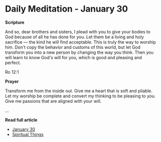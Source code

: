 # Daily Meditation - January 30

**Scripture**

And so, dear brothers and sisters, I plead with you to give your bodies to God because of all he has
done for you. Let them be a living and holy sacrifice — the kind he will find acceptable. This is
truly the way to worship him. Don't copy the behavior and customs of this world, but let God
transform you into a new person by changing the way you think. Then you will learn to know God's
will for you, which is good and pleasing and perfect.

Ro 12:1


**Prayer**

Transform me from the inside out. Give me a heart that is soft and pliable. Let my worship be
complete and convert my thinking to be pleasing to you. Give me passions that are aligned with your
will.


...

**Read full article**

* [January 30](https://spiritual-things.org/blog/daily/01-30.md)
* [Spiritual Things](https://spiritual-things.org)

